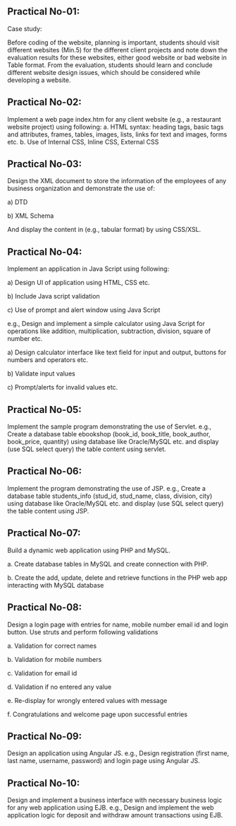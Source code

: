## Practical No-01:

Case study:

Before coding of the website, planning is important, students should visit different websites (Min.5) for the different client projects and note down the evaluation results for these websites, either good website or bad website in Table format.
From the evaluation, students should learn and conclude different website design issues, which
should be considered while developing a website. 

## Practical No-02:

Implement a web page index.htm for any client website (e.g., a restaurant website project) using following:
a. HTML syntax: heading tags, basic tags and attributes, frames, tables, images, lists, links for text and images, forms etc.
b. Use of Internal CSS, Inline CSS, External CSS

## Practical No-03:

Design the XML document to store the information of the employees of any business organization and demonstrate the use of:

a) DTD

b) XML Schema 

And display the content in (e.g., tabular format) by using CSS/XSL.

## Practical No-04:

Implement an application in Java Script using following:

a) Design UI of application using HTML, CSS etc.

b) Include Java script validation

c) Use of prompt and alert window using Java Script

e.g., Design and implement a simple calculator using Java Script for operations like addition, multiplication, subtraction, division, square of number etc.

a) Design calculator interface like text field for input and output, buttons for numbers and operators etc.

b) Validate input values

c) Prompt/alerts for invalid values etc.

## Practical No-05:

Implement the sample program demonstrating the use of Servlet.
e.g., Create a database table ebookshop (book_id, book_title, book_author, book_price, quantity) using database like Oracle/MySQL etc. and display (use SQL select query) the table content using servlet.

## Practical No-06:

Implement the program demonstrating the use of JSP.
e.g., Create a database table students_info (stud_id, stud_name, class, division, city) using database like Oracle/MySQL etc. and display (use SQL select query) the table content using JSP.

## Practical No-07:

 Build a dynamic web application using PHP and MySQL.
 
a. Create database tables in MySQL and create connection with PHP.

b. Create the add, update, delete and retrieve functions in the PHP web app interacting with MySQL database

## Practical No-08:

Design a login page with entries for name, mobile number email id and login button. Use struts and perform following validations

a. Validation for correct names

b. Validation for mobile numbers

c. Validation for email id

d. Validation if no entered any value

e. Re-display for wrongly entered values with message

f. Congratulations and welcome page upon successful entries


## Practical No-09:

Design an application using Angular JS.
e.g., Design registration (first name, last name, username, password) and login page using Angular JS.

## Practical No-10:

Design and implement a business interface with necessary business logic for any web application using EJB.
e.g., Design and implement the web application logic for deposit and withdraw amount transactions using EJB.
